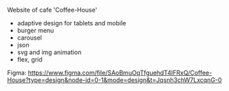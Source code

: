 Website of cafe 'Coffee-House'

- adaptive design for tablets and mobile
- burger menu
- carousel
- json
- svg and img animation
- flex, grid

Figma: https://www.figma.com/file/SAoBmuOqTfguehdT4IFRxQ/Coffee-House?type=design&node-id=0-1&mode=design&t=Jqsnh3chW7LxcqnG-0